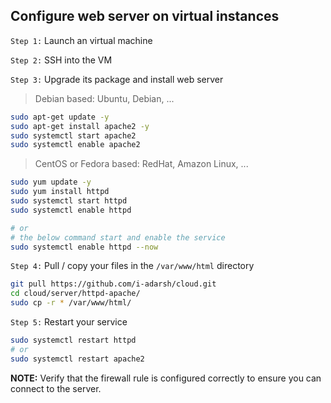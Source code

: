 ## Configure web server on virtual instances

`Step 1:` Launch an virtual machine

`Step 2:` SSH into the VM

`Step 3:` Upgrade its package and install web server

> Debian based: Ubuntu, Debian, ...

```sh
sudo apt-get update -y
sudo apt-get install apache2 -y
sudo systemctl start apache2
sudo systemctl enable apache2
```

> CentOS or Fedora based: RedHat, Amazon Linux, ...

```sh
sudo yum update -y
sudo yum install httpd
sudo systemctl start httpd
sudo systemctl enable httpd

# or
# the below command start and enable the service
sudo systemctl enable httpd --now
```

`Step 4:` Pull / copy your files in the `/var/www/html` directory

```sh
git pull https://github.com/i-adarsh/cloud.git
cd cloud/server/httpd-apache/
sudo cp -r * /var/www/html/
```

`Step 5:` Restart your service

```sh
sudo systemctl restart httpd
# or
sudo systemctl restart apache2
```

**NOTE:** Verify that the firewall rule is configured correctly to ensure you can connect to the server.
